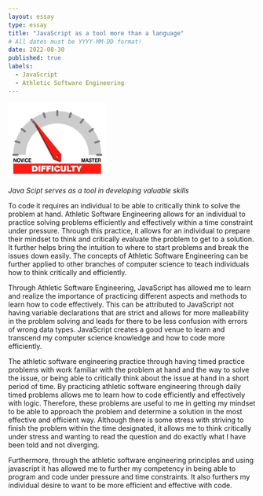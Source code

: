 ```yaml
---
layout: essay
type: essay
title: "JavaScript as a tool more than a language"
# All dates must be YYYY-MM-DD format!
date: 2022-08-30
published: true
labels:
  - JavaScript
  - Athletic Software Engineering
---
```


<img width="200px" class="rounded float-start pe-4" src="../img/difficulty/degree_difficulty.jpg">

*Java Scipt serves as a tool in developing valuable skills*

To code it requires an individual to be able to critically think to solve the problem at hand. Athletic Software Engineering allows for an individual to practice solving problems efficiently and effectively within a time constraint under pressure. Through this practice, it allows for an individual to prepare their mindset to think and critically evaluate the problem to get to a solution. It further helps bring the intuition to where to start problems and break the issues down easily. The concepts of Athletic Software Engineering can be further applied to other branches of computer science to teach individuals how to think critically and efficiently. 

Through Athletic Software Engineering, JavaScript has allowed me to learn and realize the importance of practicing different aspects and methods to learn how to code effectively. This can be attributed to JavaScript not having variable declarations that are strict and allows for more malleability in the problem solving and leads for there to be less confusion with errors of wrong data types. JavaScript creates a good venue to learn and transcend my computer science knowledge and how to code more efficiently. 

The athletic software engineering practice through having timed practice problems with work familiar with the problem at hand and the way to solve the issue, or being able to critically think about the issue at hand in a short period of time. By practicing athletic software engineering through daily timed problems allows me to learn how to code efficiently and effectively with logic. Therefore, these problems are useful to me in getting my mindset to be able to approach the problem and determine a solution in the most effective and efficient way. Although there is some stress with striving to finish the problem within the time designated, it allows me to think critically under stress and wanting to read the question and do exactly what I have been told and not diverging. 

Furthermore, through the athletic software engineering principles and using javascript it has allowed me to further my competency in being able to program and code under pressure and time constraints. It also furthers my individual desire to want to be more efficient and effective with code.
